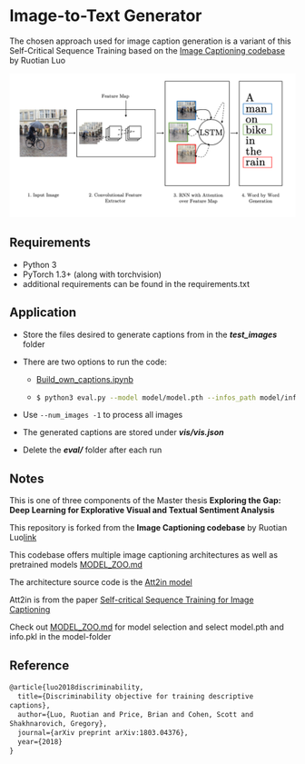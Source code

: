 # Image-to-Text Generator

The chosen approach used for image caption generation is a variant of this Self-Critical Sequence Training based on the [Image Captioning codebase](https://github.com/ruotianluo/ImageCaptioning.pytorch) by Ruotian Luo

<img src="show_attend_and_tell_2.png" />

## Requirements
  - Python 3
  - PyTorch 1.3+ (along with torchvision)
  - additional requirements can be found in the requirements.txt

## Application

  - Store the files desired to generate captions from in the ***test_images*** folder

  - There are two options to run the code: 

    - [Build_own_captions.ipynb](Build_own_captions.ipynb)
    
    - ```bash
      $ python3 eval.py --model model/model.pth --infos_path model/infos.pkl --image_folder test_images --num_images -1

      ```
    
  - Use `--num_images -1` to process all images

  - The generated captions are stored under ***vis/vis.json*** 

  - Delete the ***eval/*** folder after each run

## Notes

This is one of three components of the Master thesis **Exploring the Gap: Deep Learning for Explorative Visual and Textual Sentiment Analysis**

This repository is forked from the **Image Captioning codebase** by Ruotian Luo[link](https://github.com/ruotianluo/ImageCaptioning.pytorch) 

This codebase offers multiple image captioning architectures as well as pretrained models [MODEL_ZOO.md](https://github.com/ruotianluo/ImageCaptioning.pytorch/blob/master/MODEL_ZOO.md)

The architecture source code is the [Att2in model](https://github.com/ruotianluo/ImageCaptioning.pytorch/blob/master/captioning/models/AttModel.py)

Att2in is from the paper [Self-critical Sequence Training for Image Captioning](https://arxiv.org/abs/1612.00563)

Check out [MODEL_ZOO.md](https://github.com/ruotianluo/ImageCaptioning.pytorch/blob/master/MODEL_ZOO.md) for model selection and select model.pth and info.pkl in the model-folder


## Reference

```
@article{luo2018discriminability,
  title={Discriminability objective for training descriptive captions},
  author={Luo, Ruotian and Price, Brian and Cohen, Scott and Shakhnarovich, Gregory},
  journal={arXiv preprint arXiv:1803.04376},
  year={2018}
}
```
